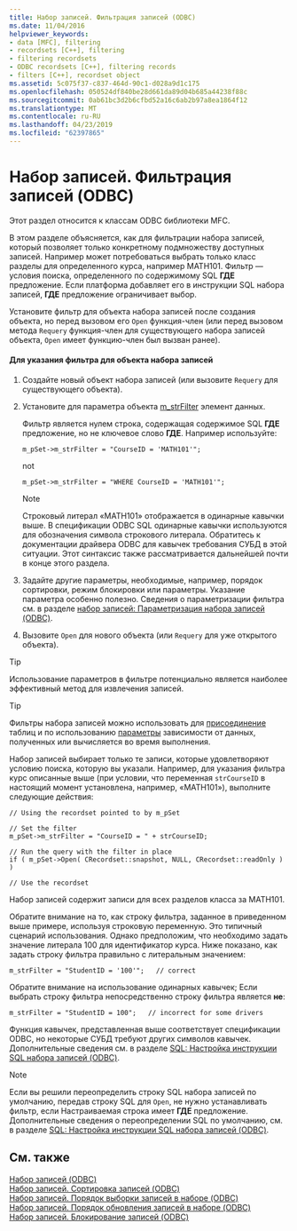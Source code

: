 ```yaml
---
title: Набор записей. Фильтрация записей (ODBC)
ms.date: 11/04/2016
helpviewer_keywords:
- data [MFC], filtering
- recordsets [C++], filtering
- filtering recordsets
- ODBC recordsets [C++], filtering records
- filters [C++], recordset object
ms.assetid: 5c075f37-c837-464d-90c1-d028a9d1c175
ms.openlocfilehash: 050524df840be28d661da89d04b685a44238f88c
ms.sourcegitcommit: 0ab61bc3d2b6cfbd52a16c6ab2b97a8ea1864f12
ms.translationtype: MT
ms.contentlocale: ru-RU
ms.lasthandoff: 04/23/2019
ms.locfileid: "62397865"
---
```

# <a name="recordset-filtering-records-odbc"></a>Набор записей. Фильтрация записей (ODBC)

Этот раздел относится к классам ODBC библиотеки MFC.

В этом разделе объясняется, как для фильтрации набора записей, который позволяет только конкретному подмножеству доступных записей. Например может потребоваться выбрать только класс разделы для определенного курса, например MATH101. Фильтр — условия поиска, определенного по содержимому SQL **ГДЕ** предложение. Если платформа добавляет его в инструкции SQL набора записей, **ГДЕ** предложение ограничивает выбор.

Установите фильтр для объекта набора записей после создания объекта, но перед вызовом его `Open` функция-член (или перед вызовом метода `Requery` функция-член для существующего набора записей объекта, `Open` имеет функцию-член был вызван ранее).

#### <a name="to-specify-a-filter-for-a-recordset-object"></a>Для указания фильтра для объекта набора записей

1. Создайте новый объект набора записей (или вызовите `Requery` для существующего объекта).

1. Установите для параметра объекта [m_strFilter](../../mfc/reference/crecordset-class.md#m_strfilter) элемент данных.

   Фильтр является нулем строка, содержащая содержимое SQL **ГДЕ** предложение, но не ключевое слово **ГДЕ**. Например используйте:

    ```
    m_pSet->m_strFilter = "CourseID = 'MATH101'";
    ```

   not

    ```
    m_pSet->m_strFilter = "WHERE CourseID = 'MATH101'";
    ```

    > [!NOTE]
    >  Строковый литерал «MATH101» отображается в одинарные кавычки выше. В спецификации ODBC SQL одинарные кавычки используются для обозначения символа строкового литерала. Обратитесь к документации драйвера ODBC для кавычек требования СУБД в этой ситуации. Этот синтаксис также рассматривается дальнейшей почти в конце этого раздела.

1. Задайте другие параметры, необходимые, например, порядок сортировки, режим блокировки или параметры. Указание параметра особенно полезно. Сведения о параметризации фильтра см. в разделе [набор записей: Параметризация набора записей (ODBC)](../../data/odbc/recordset-parameterizing-a-recordset-odbc.md).

1. Вызовите `Open` для нового объекта (или `Requery` для уже открытого объекта).

> [!TIP]
>  Использование параметров в фильтре потенциально является наиболее эффективный метод для извлечения записей.

> [!TIP]
>  Фильтры набора записей можно использовать для [присоединение](../../data/odbc/recordset-performing-a-join-odbc.md) таблиц и по использованию [параметры](../../data/odbc/recordset-parameterizing-a-recordset-odbc.md) зависимости от данных, полученных или вычисляется во время выполнения.

Набор записей выбирает только те записи, которые удовлетворяют условию поиска, которую вы указали. Например, для указания фильтра курс описанные выше (при условии, что переменная `strCourseID` в настоящий момент установлена, например, «MATH101»), выполните следующие действия:

```
// Using the recordset pointed to by m_pSet

// Set the filter
m_pSet->m_strFilter = "CourseID = " + strCourseID;

// Run the query with the filter in place
if ( m_pSet->Open( CRecordset::snapshot, NULL, CRecordset::readOnly ) )

// Use the recordset
```

Набор записей содержит записи для всех разделов класса за MATH101.

Обратите внимание на то, как строку фильтра, заданное в приведенном выше примере, используя строковую переменную. Это типичный сценарий использования. Однако предположим, что необходимо задать значение литерала 100 для идентификатор курса. Ниже показано, как задать строку фильтра правильно с литеральным значением:

```
m_strFilter = "StudentID = '100'";   // correct
```

Обратите внимание на использование одинарных кавычек; Если выбрать строку фильтра непосредственно строку фильтра является **не**:

```
m_strFilter = "StudentID = 100";   // incorrect for some drivers
```

Функция кавычек, представленная выше соответствует спецификации ODBC, но некоторые СУБД требуют других символов кавычек. Дополнительные сведения см. в разделе [SQL: Настройка инструкции SQL набора записей (ODBC)](../../data/odbc/sql-customizing-your-recordsets-sql-statement-odbc.md).

> [!NOTE]
>  Если вы решили переопределить строку SQL набора записей по умолчанию, передав строку SQL для `Open`, не нужно устанавливать фильтр, если Настраиваемая строка имеет **ГДЕ** предложение. Дополнительные сведения о переопределении SQL по умолчанию, см. в разделе [SQL: Настройка инструкции SQL набора записей (ODBC)](../../data/odbc/sql-customizing-your-recordsets-sql-statement-odbc.md).

## <a name="see-also"></a>См. также

[Набор записей (ODBC)](../../data/odbc/recordset-odbc.md)<br/>
[Набор записей. Сортировка записей (ODBC)](../../data/odbc/recordset-sorting-records-odbc.md)<br/>
[Набор записей. Порядок выборки записей в наборе (ODBC)](../../data/odbc/recordset-how-recordsets-select-records-odbc.md)<br/>
[Набор записей. Порядок обновления записей в наборе (ODBC)](../../data/odbc/recordset-how-recordsets-update-records-odbc.md)<br/>
[Набор записей. Блокирование записей (ODBC)](../../data/odbc/recordset-locking-records-odbc.md)
